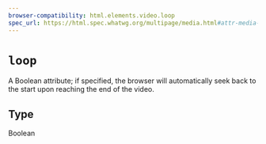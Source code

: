 ```yaml
---
browser-compatibility: html.elements.video.loop
spec_url: https://html.spec.whatwg.org/multipage/media.html#attr-media-loop
---
```


# `loop`

A Boolean attribute; if specified, the browser will automatically seek back to the start upon reaching the end of the video.

## Type

Boolean
